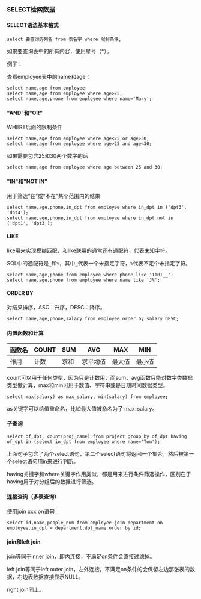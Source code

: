### SELECT检索数据

#### SELECT语法基本格式

```mysql
select 要查询的列名 from 表名字 where 限制条件;
```

如果要查询表中的所有内容，使用星号（*）。

例子：

查看employee表中的name和age：

```mysql
select name,age from employee;
select name,age from employee where age>25;
select name,age,phone from employee where name='Mary';
```

#### "AND"和"OR"

WHERE后面的限制条件

```mysql
select name,age from employee where age<25 or age>30;
select name,age from employee where age>25 and age<30;
```

如果需要包含25和30两个数字的话

```mysql
select name,age from employee where age between 25 and 30;
```

#### "IN"和"NOT IN"

用于筛选“在”或“不在”某个范围内的结果

```mysql
select name,age,phone,in_dpt from employee where in_dpt in ('dpt3', 'dpt4');
select name,age,phone,in_dpt from employee where in_dpt not in ('dpt1', 'dpt3');
```

#### LIKE

like用来实现模糊匹配，和like联用的通常还有通配符，代表未知字符。

SQL中的通配符是`_`和`%`，其中`_`代表一个未指定字符，`%`代表不定个未指定字符。

```mysql
select name,age,phone from employee where phone like '1101__';
select name,age,phone from employee where name like 'J%';
```

#### ORDER BY

对结果排序，ASC：升序，DESC：降序。

```mysql
select name,age,phone,salary from employee order by salary DESC;
```

#### 内置函数和计算

| 函数名 | COUNT | SUM  | AVG      | MAX    | MIN    |
| ------ | ----- | ---- | -------- | ------ | ------ |
| 作用   | 计数  | 求和 | 求平均值 | 最大值 | 最小值 |

count可以用于任何类型，因为只是计数用，而sum、avg函数只能对数字类数据类型做计算，max和min可用于数值、字符串或是日期时间数据类型。

```mysql
select max(salary) as max_salary, min(salary) from employee;
```

as关键字可以给值重命名，比如最大值被命名为了 max_salary。

#### 子查询

```mysql
select of_dpt, count(proj_name) from project group by of_dpt having of_dpt in (select in_dpt from employee where name='Tom');
```

上面句子包含了两个select语句，第二个select语句将返回一个集合，然后被第一个select语句用in来进行判断。

having关键字和where关键字作用类似，都是用来进行条件筛选操作，区别在于having用于对分组后的数据进行筛选。

#### 连接查询（多表查询）

使用join xxx on语句

```mysql
select id,name,people_num from employee join department on employee.in_dpt = department.dpt_name order by id;
```

#### join和left join

join等同于inner join，即内连接，不满足on条件会直接过滤掉。

left join等同于left outer join，左外连接，不满足on条件的会保留左边那张表的数据，右边表数据直接显示NULL。

right join同上。

